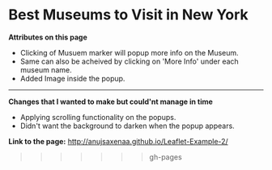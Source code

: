 Best Museums to Visit in New York
=================

**Attributes on this page**

- Clicking of Musuem marker will popup more info on the Museum.
- Same can also be acheived by clicking on 'More Info' under each museum name.
- Added Image inside the popup.

****

**Changes that I wanted to make but could'nt manage in time**

- Applying scrolling functionality on the popups.
- Didn't want the background to darken when the popup appears. 

**Link to the page:** http://anujsaxenaa.github.io/Leaflet-Example-2/
>>>>>>> gh-pages
